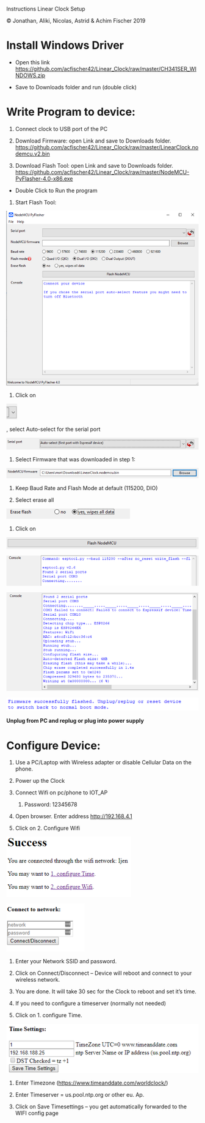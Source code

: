 Instructions Linear Clock Setup

© Jonathan, Aliki, Nicolas, Astrid & Achim Fischer 2019

Install Windows Driver
======================

-   Open this link
    <https://github.com/acfischer42/Linear_Clock/raw/master/CH341SER_WINDOWS.zip>

-   Save to Downloads folder and run (double click)

Write Program to device:
========================

1.  Connect clock to USB port of the PC

2.  Download Firmware: open Link and save to Downloads folder.  
    <https://github.com/acfischer42/Linear_Clock/raw/master/LinearClock.nodemcu.v2.bin>

3.  Download Flash Tool: open Link and save to Downloads folder.  
    <https://github.com/acfischer42/Linear_Clock/raw/master/NodeMCU-PyFlasher-4.0-x86.exe>

-   Double Click to Run the program

1.  Start Flash Tool:

![](media/8589a13d4ef9b141e200692610349f65.png)

1.  Click on

![](media/47c01ac3b6d663f5b7a1afe059c0c60d.png)

, select Auto-select for the serial port

![](media/1dc23e8bbfce2d9c6faa2de4a93bf774.png)

1.  Select Firmware that was downloaded in step 1:

![](media/6d54edc72be0fa901978b93120ddc6fa.png)

1.  Keep Baud Rate and Flash Mode at default (115200, DIO)

2.  Select erase all

![](media/34945772308f49e8cd1b09596c9f5c09.png)

1.  Click on

![](media/3fb5cc3bcb12df4b68f9229faa3693aa.png)

![](media/07b319327cace9f64fa47f456fff283d.png)

![](media/171ef442bb1dd7d149eca6c8d21541f2.png)

![](media/a72b019b992c20b1db3496072973c5bf.png)

**Unplug from PC and replug or plug into power supply**

Configure Device:
=================

1.  Use a PC/Laptop with Wireless adapter or disable Cellular Data on the phone.

2.  Power up the Clock

3.  Connect Wifi on pc/phone to IOT_AP

    1.  Password: 12345678

4.  Open browser. Enter address <http://192.168.4.1>

5.  Click on 2. Configure Wifi

![](media/e94fcddb3c07c671fc26af5672f44147.png)

![](media/80c454581b06b3a2686e4934a68d7282.png)

1.  Enter your Network SSID and password.

2.  Click on Connect/Disconnect – Device will reboot and connect to your
    wireless network.

3.  You are done. It will take 30 sec for the Clock to reboot and set it’s time.

4.  If you need to configure a timeserver (normally not needed)

5.  Click on 1. configure Time.

![](media/8cd33d0da7e3479958dc32be4382e690.png)

1.  Enter Timezone (<https://www.timeanddate.com/worldclock/>)

2.  Enter Timeserver = us.pool.ntp.org or other eu. Ap.

3.  Click on Save Timesettings – you get automatically forwarded to the WIFI
    config page
